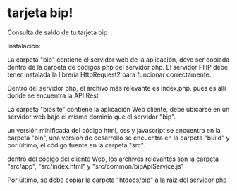# tarjeta bip!
Consulta de saldo de tu tarjeta bip


Instalación:

La carpeta "bip" contiene el servidor web de la aplicación, deve ser copiada dentro de la
carpeta de códigos php del servidor php. El servidor PHP debe tener instalada la librería
HttpRequest2 para funcionar correctamente.

Dentro del servidor php, el archivo más relevante es index.php, pues es allí donde se
encuentra la API Rest

La carpeta "bipsite" contiene la aplicación Web cliente, debe ubicarse en un servidor web
bajo el mismo dominio que el servidor "bip".

un versión minificada del código html, css y javascript se encuentra en la carpeta
"bin", una versión de desarrollo se encuentra en la carpeta "build" y por último, el
código fuente en la carpeta "src".

dentro del código del cliente Web, los archivos relevantes son la carpeta "src/app", 
"src/index.html" y "src/common/bipApiService.js"

Por último, se debe copiar la carpeta "htdocs/bip" a la raiz del servidor php

